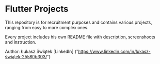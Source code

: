 # Flutter Projects

This repository is for recruitment purposes and contains various projects, ranging from easy to more complex ones.

Every project includes his own README file with description, screenshoots and instruction. 

Author: Łukasz Świątek
[LinkedIn] ("https://www.linkedin.com/in/łukasz-świątek-25580b303/")
